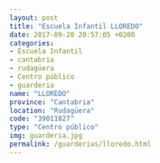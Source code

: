 ```yaml
---
layout: post
title: "Escuela Infantil LLOREDO"
date: 2017-09-20 20:57:05 +0200
categories:
- Escuela Infantil
- cantabria
- rudagüera
- Centro público
- guarderia
name: "LLOREDO"
province: "Cantabria"
location: "Rudagüera"
code: "39011827"
type: "Centro público"
img: guarderia.jpg
permalink: /guarderias/lloredo.html
---
```

